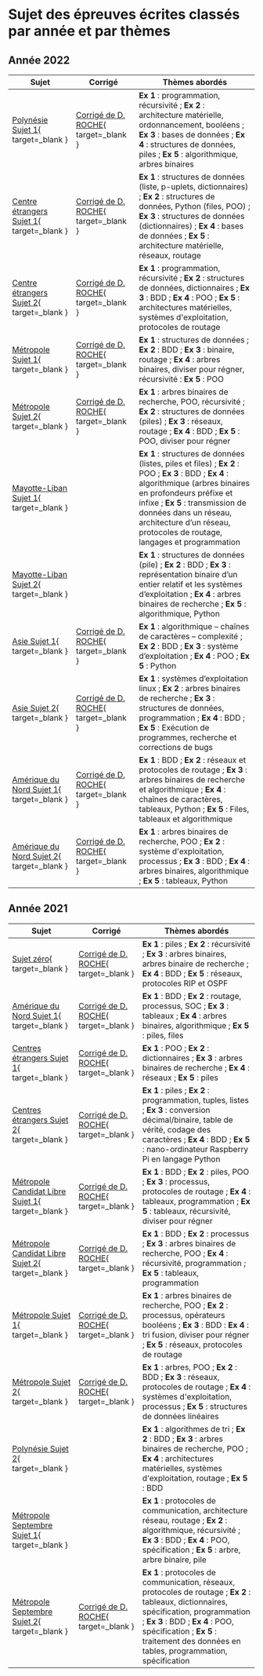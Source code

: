 # Sujet des épreuves écrites classés par année et par thèmes

## Année 2022

| Sujet | Corrigé | Thèmes abordés |
| --- | --- | --- | 
| [Polynésie Sujet 1](../assets/pdf/2022_Polynesie_Jour1.pdf){ target=_blank } | [Corrigé de D. ROCHE](https://pixees.fr/informatiquelycee/term/suj_bac/2022/correction_sujet_01.pdf){ target=_blank } | **Ex 1** : programmation, récursivité ; **Ex 2** : architecture matérielle, ordonnancement, booléens ; **Ex 3** : bases de données ; **Ex 4** : structures de données, piles ; **Ex 5** : algorithmique, arbres binaires |
| [Centre étrangers Sujet 1](../assets/pdf/2022_CentresEtrangers_1.pdf){ target=_blank } | [Corrigé de D. ROCHE](https://pixees.fr/informatiquelycee/term/suj_bac/2022/correction_sujet_06.pdf){ target=_blank }  | **Ex 1** : structures de données (liste, p-uplets, dictionnaires) ; **Ex 2** : structures de données, Python (files, POO) ; **Ex 3** : structures de données (dictionnaires) ; **Ex 4** : bases de données ; **Ex 5** : architecture matérielle, réseaux, routage |
| [Centre étrangers Sujet 2](../assets/pdf/2022_CentresEtrangers_2.pdf){ target=_blank } | [Corrigé de D. ROCHE](https://pixees.fr/informatiquelycee/term/suj_bac/2022/correction_sujet_07.pdf){ target=_blank }  | **Ex 1** : programmation, récursivité ; **Ex 2** : structures de données, dictionnaires ; **Ex 3** : BDD ; **Ex 4** : POO ; **Ex 5** : architectures matérielles, systèmes d'exploitation, protocoles de routage |
| [Métropole Sujet 1](../assets/pdf/2022_Metropole_Jour1.pdf){ target=_blank } | [Corrigé de D. ROCHE](https://pixees.fr/informatiquelycee/term/suj_bac/2022/correction_sujet_02.pdf){ target=_blank } | **Ex 1** : structures de données ; **Ex 2** : BDD ; **Ex 3** : binaire, routage ; **Ex 4** : arbres binaires, diviser pour régner, récursivité : **Ex 5** : POO |
| [Métropole Sujet 2](../assets/pdf/2022_Metropole_Jour2.pdf){ target=_blank } | [Corrigé de D. ROCHE](https://pixees.fr/informatiquelycee/term/suj_bac/2022/correction_sujet_03.pdf){ target=_blank }  | **Ex 1** : arbres binaires de recherche, POO, récursivité ; **Ex 2** : structures de données (piles) ; **Ex 3** : réseaux, routage ; **Ex 4** : BDD ; **Ex 5** : POO, diviser pour régner |
| [Mayotte-Liban Sujet 1](../assets/pdf/2022_Mayotte_Liban_1.pdf){ target=_blank } | | **Ex 1** : structures de données (listes, piles et files) ; **Ex 2** : POO ; **Ex 3** : BDD ; **Ex 4** : algorithmique (arbres binaires en profondeurs préfixe et infixe ; **Ex 5** : transmission de données dans un réseau, architecture d’un réseau, protocoles de routage, langages et programmation |
| [Mayotte-Liban Sujet 2](../assets/pdf/2022_Mayotte_Liban_2.pdf){ target=_blank } | | **Ex 1** : structures de données (pile) ; **Ex 2** : BDD ; **Ex 3** : représentation binaire d’un entier relatif et les systèmes d’exploitation ; **Ex 4** : arbres binaires de recherche ; **Ex 5** : algorithmique, Python |
| [Asie Sujet 1](../assets/pdf/2022_Asie_1.pdf){ target=_blank } | [Corrigé de D. ROCHE](https://pixees.fr/informatiquelycee/term/suj_bac/2022/correction_sujet_08.pdf){ target=_blank }  | **Ex 1** : algorithmique – chaînes de caractères – complexité ; **Ex 2** : BDD ; **Ex 3** : système d’exploitation ; **Ex 4** : POO ; **Ex 5** : Python |
| [Asie Sujet 2](../assets/pdf/2022_Asie_2.pdf){ target=_blank } | [Corrigé de D. ROCHE](https://pixees.fr/informatiquelycee/term/suj_bac/2022/correction_sujet_09.pdf){ target=_blank }  | **Ex 1** : systèmes d’exploitation linux ; **Ex 2** : arbres binaires de recherche ; **Ex 3** : structures de données, programmation ; **Ex 4** : BDD ; **Ex 5** : Exécution de programmes, recherche et corrections de bugs |
| [Amérique du Nord Sujet 1](../assets/pdf/2022_AmeriqueDuNord_1.pdf){ target=_blank } | [Corrigé de D. ROCHE](https://pixees.fr/informatiquelycee/term/suj_bac/2022/correction_sujet_04.pdf){ target=_blank }  | **Ex 1** : BDD ; **Ex 2** : réseaux et protocoles de routage ; **Ex 3** : arbres binaires de recherche et algorithmique ; **Ex 4** : chaînes de caractères, tableaux, Python ; **Ex 5** : Files, tableaux et algorithmique |
| [Amérique du Nord Sujet 2](../assets/pdf/2022_AmeriqueDuNord_2.pdf){ target=_blank } | [Corrigé de D. ROCHE](https://pixees.fr/informatiquelycee/term/suj_bac/2022/correction_sujet_05.pdf){ target=_blank }  | **Ex 1** : arbres binaires de recherche, POO ; **Ex 2** : système d'exploitation, processus ; **Ex 3** : BDD ; **Ex 4** : arbres binaires, algorithmique ; **Ex 5** : tableaux, Python |


## Année 2021

| Sujet | Corrigé | Thèmes abordés |
| --- | --- | --- |
| [Sujet zéro](../assets/pdf/2021_Sujet_0.pdf){ target=_blank } | [Corrigé de D. ROCHE](https://pixees.fr/informatiquelycee/term/suj_bac/2021/Correction_sujet_01.pdf){ target=_blank } | **Ex 1** : piles ; **Ex 2** : récursivité ; **Ex 3** : arbres binaires, arbres binaire de recherche ; **Ex 4** : BDD ; **Ex 5** : réseaux, protocoles RIP et OSPF |
| [Amérique du Nord Sujet 1](../assets/pdf/2021_AmeriqueDuNord_1.pdf){ target=_blank } | [Corrigé de D. ROCHE](https://pixees.fr/informatiquelycee/term/suj_bac/2021/Correction_sujet_08.pdf){ target=_blank } | **Ex 1** : BDD ; **Ex 2** : routage, processus, SOC ; **Ex 3** : tableaux ; **Ex 4** : arbres binaires, algorithmique ; **Ex 5** : piles, files |
| [Centres étrangers Sujet 1](../assets/pdf/2021_CentresEtrangers_1.pdf){ target=_blank } | [Corrigé de D. ROCHE](https://pixees.fr/informatiquelycee/term/suj_bac/2021/Correction_sujet_06.pdf){ target=_blank }| **Ex 1** : POO ; **Ex 2** : dictionnaires ; **Ex 3** : arbres binaires de recherche ; **Ex 4** : réseaux ; **Ex 5** : piles |
| [Centres étrangers Sujet 2](../assets/pdf/2021_CentresEtrangers_2.pdf){ target=_blank } | [Corrigé de D. ROCHE](https://pixees.fr/informatiquelycee/term/suj_bac/2021/Correction_sujet_07.pdf){ target=_blank } | **Ex 1** : piles ; **Ex 2** : programmation, tuples, listes ; **Ex 3** : conversion décimal/binaire, table de vérité, codage des caractères ; **Ex 4** : BDD ; **Ex 5** : nano-ordinateur Raspberry Pi en langage Python |
| [Métropole Candidat Libre Sujet 1](../assets/pdf/2021_Metropole_CL_1.pdf){ target=_blank } | [Corrigé de D. ROCHE](https://pixees.fr/informatiquelycee/term/suj_bac/2021/Correction_sujet_04.pdf){ target=_blank } | **Ex 1** : BDD ; **Ex 2** : piles, POO ; **Ex 3** : processus, protocoles de routage ; **Ex 4** : tableaux, programmation ; **Ex 5** : tableaux, récursivité, diviser pour régner |
| [Métropole Candidat Libre Sujet 2](../assets/pdf/2021_Metropole_CL_2.pdf){ target=_blank } | [Corrigé de D. ROCHE](https://pixees.fr/informatiquelycee/term/suj_bac/2021/Correction_sujet_05.pdf){ target=_blank } | **Ex 1** : BDD ; **Ex 2** : processus ; **Ex 3** : arbres binaires de recherche, POO ; **Ex 4** : récursivité, programmation ; **Ex 5** : tableaux, programmation
| [Métropole Sujet 1](../assets/pdf/2021_Metropole_1.pdf){ target=_blank } | [Corrigé de D. ROCHE](https://pixees.fr/informatiquelycee/term/suj_bac/2021/Correction_sujet_02.pdf){ target=_blank } | **Ex 1** : arbres binaires de recherche, POO ; **Ex 2** : processus, opérateurs booléens ; **Ex 3** : BDD : **Ex 4** : tri fusion, diviser pour régner ; **Ex 5** : réseaux, protocoles de routage |
| [Métropole Sujet 2](../assets/pdf/2021_Metropole_2.pdf){ target=_blank } | [Corrigé de D. ROCHE](https://pixees.fr/informatiquelycee/term/suj_bac/2021/Correction_sujet_03.pdf){ target=_blank } | **Ex 1** : arbres, POO ; **Ex 2** : BDD ; **Ex 3** : réseaux, protocoles de routage ; **Ex 4** : systèmes d'exploitation, processus ; **Ex 5** : structures de données linéaires |
| [Polynésie Sujet 2](../assets/pdf/2021_Polynesie_2.pdf){ target=_blank } | | **Ex 1** : algorithmes de tri ; **Ex 2** : BDD ; **Ex 3** : arbres binaires de recherche, POO ; **Ex 4** : architectures matérielles, systèmes d'exploitation, routage ; **Ex 5** : BDD |
| [Métropole Septembre Sujet 1](../assets/pdf/2021_Metropole_Septembre_1.pdf){ target=_blank } | | **Ex 1** : protocoles de communication, architecture réseau, routage ; **Ex 2** : algorithmique, récursivité ; **Ex 3** : BDD ; **Ex 4** : POO, spécification ; **Ex 5** : arbre, arbre binaire, pile |
| [Métropole Septembre Sujet 2](../assets/pdf/2021_Metropole_Septembre_2.pdf){ target=_blank } | [Corrigé de D. ROCHE](https://pixees.fr/informatiquelycee/term/suj_bac/2021/Correction_sujet_10.pdf){ target=_blank } | **Ex 1** : protocoles de communication, réseaux, protocoles de routage ; **Ex 2** : tableaux, dictionnaires, spécification, programmation ; **Ex 3** : BDD ; **Ex 4** : POO, spécification ; **Ex 5** : traitement des données en tables, programmation, spécification |